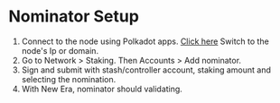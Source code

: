 # Nominator Setup

1. Connect to the node using Polkadot apps. [Click here](https://polkadot.js.org/apps/#/explorer) Switch to the node's Ip or domain.
2. Go to Network > Staking. Then Accounts > Add nominator. 
3. Sign and submit with stash/controller account, staking amount and selecting the nomination.
4. With New Era, nominator should validating.
